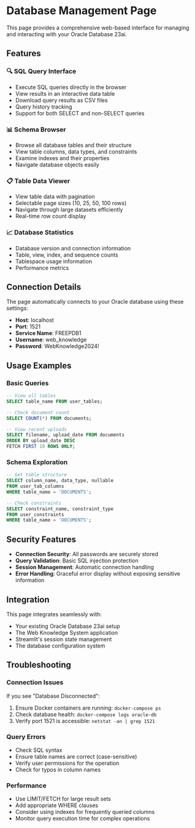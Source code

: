 # Database Management Page

This page provides a comprehensive web-based interface for managing and interacting with your Oracle Database 23ai.

## Features

### 🔍 SQL Query Interface
- Execute SQL queries directly in the browser
- View results in an interactive data table
- Download query results as CSV files
- Query history tracking
- Support for both SELECT and non-SELECT queries

### 📊 Schema Browser
- Browse all database tables and their structure
- View table columns, data types, and constraints
- Examine indexes and their properties
- Navigate database objects easily

### 📋 Table Data Viewer
- View table data with pagination
- Selectable page sizes (10, 25, 50, 100 rows)
- Navigate through large datasets efficiently
- Real-time row count display

### 📈 Database Statistics
- Database version and connection information
- Table, view, index, and sequence counts
- Tablespace usage information
- Performance metrics

## Connection Details

The page automatically connects to your Oracle database using these settings:
- **Host**: localhost
- **Port**: 1521
- **Service Name**: FREEPDB1
- **Username**: web_knowledge
- **Password**: WebKnowledge2024!

## Usage Examples

### Basic Queries
```sql
-- View all tables
SELECT table_name FROM user_tables;

-- Check document count
SELECT COUNT(*) FROM documents;

-- View recent uploads
SELECT filename, upload_date FROM documents 
ORDER BY upload_date DESC 
FETCH FIRST 10 ROWS ONLY;
```

### Schema Exploration
```sql
-- Get table structure
SELECT column_name, data_type, nullable 
FROM user_tab_columns 
WHERE table_name = 'DOCUMENTS';

-- Check constraints
SELECT constraint_name, constraint_type 
FROM user_constraints 
WHERE table_name = 'DOCUMENTS';
```

## Security Features

- **Connection Security**: All passwords are securely stored
- **Query Validation**: Basic SQL injection protection
- **Session Management**: Automatic connection handling
- **Error Handling**: Graceful error display without exposing sensitive information

## Integration

This page integrates seamlessly with:
- Your existing Oracle Database 23ai setup
- The Web Knowledge System application
- Streamlit's session state management
- The database configuration system

## Troubleshooting

### Connection Issues
If you see "Database Disconnected":
1. Ensure Docker containers are running: `docker-compose ps`
2. Check database health: `docker-compose logs oracle-db`
3. Verify port 1521 is accessible: `netstat -an | grep 1521`

### Query Errors
- Check SQL syntax
- Ensure table names are correct (case-sensitive)
- Verify user permissions for the operation
- Check for typos in column names

### Performance
- Use LIMIT/FETCH for large result sets
- Add appropriate WHERE clauses
- Consider using indexes for frequently queried columns
- Monitor query execution time for complex operations

